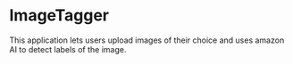 # ImageTagger
This application lets users upload images of their choice and uses amazon AI to detect labels of the image.
